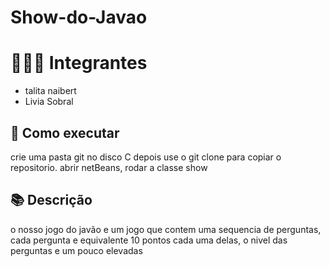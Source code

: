 # Show-do-Javao

# 👨‍👩‍👧 Integrantes
- talita naibert
- Livia Sobral

## 🚀 Como executar
crie uma pasta git no disco C
depois use o git clone para copiar o repositorio.
abrir netBeans, rodar a classe show


## 📚 Descrição

o nosso jogo do javão e um jogo que contem uma sequencia de perguntas,
cada pergunta e equivalente 10 pontos cada uma delas,
o nivel das perguntas e um pouco elevadas 

